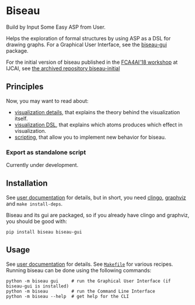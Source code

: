 # Biseau
Build by Input Some Easy ASP from User.

Helps the exploration of formal structures by using ASP as a DSL for drawing graphs.
For a Graphical User Interface, see the [biseau-gui](https://gitlab.inria.fr/lbourneu/biseau-gui) package.


For the initial version of biseau published in the
[FCA4AI'18 workshop](https://fca4ai.hse.ru/2018) at IJCAI,
see [the archived repository biseau-initial](https://gitlab.inria.fr/lbourneu/biseau-initial)


## Principles

Now, you may want to read about:

- [visualization details](doc/user-doc.mkd#visualization-principles), that explains the theory behind the visualization itself.
- [visualization DSL](doc/user-doc.mkd#asp-to-dot), that explains which atoms produces which effect in visualization.
- [scripting](doc/user-doc.mkd#scripting), that allow you to implement new behavior for biseau.


### Export as standalone script
Currently under development.




## Installation
See [user documentation](doc/user-doc.mkd#installation) for details,
but in short, you need [clingo](https://potassco.org/clingo/),
[graphviz](http://graphviz.org/) and `make install-deps`.

Biseau and its gui are packaged, so if you already have clingo and graphviz, you should be good with:

    pip install biseau biseau-gui


## Usage
See [user documentation](doc/user-doc.mkd#basic-usage) for details.
See [`Makefile`](Makefile) for various recipes.
Running biseau can be done using the following commands:

    python -m biseau gui     # run the Graphical User Interface (if biseau-gui is installed)
    python -m biseau         # run the Command Line Interface
    python -m biseau --help  # get help for the CLI
